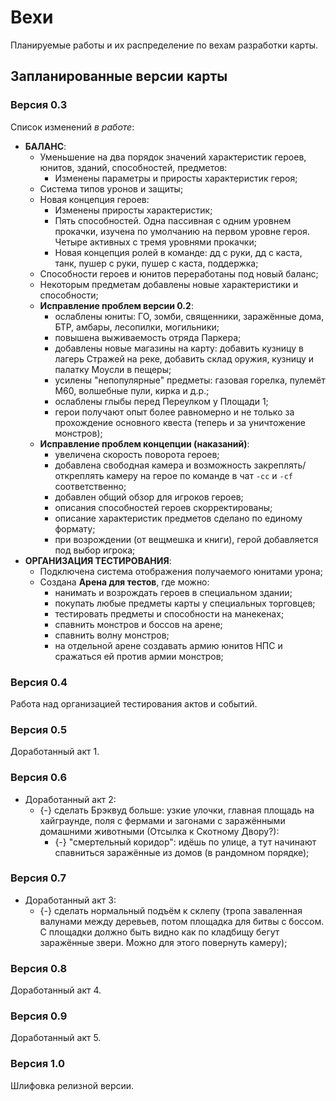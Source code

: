 # Вехи
Планируемые работы и их распределение по вехам разработки карты.

## Запланированные версии карты
### Версия 0.3
Список изменений *в работе*:

* **БАЛАНС**:
   * Уменьшение на два порядок значений характеристик героев, юнитов, зданий, способностей, предметов:
      * Изменены параметры и приросты характеристик героя;
   * Система типов уронов и защиты;
   * Новая концепция героев:
      * Изменены приросты характеристик;
      * Пять способностей. Одна пассивная с одним уровнем прокачки, изучена по умолчанию на первом уровне героя. Четыре активных с тремя уровнями прокачки;
      * Новая концепция ролей в команде: дд с руки, дд с каста, танк, пушер с руки, пушер с каста, поддержка;
   * Способности героев и юнитов переработаны под новый баланс;
   * Некоторым предметам добавлены новые характеристики и способности;
   * **Исправление проблем версии 0.2**:
      * ослаблены юниты: ГО, зомби, священники, заражённые дома, БТР, амбары, лесопилки, могильники;
      * повышена выживаемость отряда Паркера;
      * добавлены новые магазины на карту: добавить кузницу в лагерь Стражей на реке, добавить склад оружия, кузницу и палатку Моусли в пещеры;
      * усилены "непопулярные" предметы: газовая горелка, пулемёт М60, волшебные пули, кирка и д.р.;
      * ослаблены глыбы перед Переулком у Площади 1;
      * герои получают опыт более равномерно и не только за прохождение основного квеста (теперь и за уничтожение монстров);
   * **Исправление проблем концепции (наказаний)**:
      * увеличена скорость поворота героев;
      * добавлена свободная камера и возможность закреплять/откреплять камеру на герое по команде в чат `-cc` и `-cf` соответственно;
      * добавлен общий обзор для игроков героев;
      * описания способностей героев скорректированы;
      * описание характеристик предметов сделано по единому формату;
      * при возрождении (от вещмешка и книги), герой добавляется под выбор игрока;
* **ОРГАНИЗАЦИЯ ТЕСТИРОВАНИЯ**:
   * Подключена система отображения получаемого юнитами урона;
   * Создана **Арена для тестов**, где можно:
      * нанимать и возрождать героев в специальном здании;
      * покупать любые предметы карты у специальных торговцев;
      * тестировать предметы и способности на манекенах;
      * спавнить монстров и боссов на арене;
      * спавнить волну монстров;
      * на отдельной арене создавать армию юнитов НПС и сражаться ей против армии монстров;

### Версия 0.4
Работа над организацией тестирования актов и событий.
   
### Версия 0.5
Доработанный акт 1.

### Версия 0.6
* Доработанный акт 2:
   * {-} сделать Брэквуд больше: узкие улочки, главная площадь на хайграунде, поля с фермами и загонами с заражёнными домашними животными (Отсылка к Скотному Двору?):
      * {-} "смертельный коридор": идёшь по улице, а тут начинают спавниться заражённые из домов (в рандомном порядке);

### Версия 0.7
* Доработанный акт 3:
   * {-} сделать нормальный подъём к склепу (тропа заваленная валунами между деревьев, потом площадка для битвы с боссом. С площадки должно быть видно как по кладбищу бегут заражённые звери. Можно для этого повернуть камеру);

### Версия 0.8
Доработанный акт 4.

### Версия 0.9
Доработанный акт 5.

### Версия 1.0
Шлифовка релизной версии.
